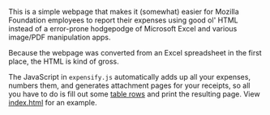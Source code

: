 This is a simple webpage that makes it (somewhat) easier for Mozilla
Foundation employees to report their expenses using good ol' HTML
instead of a error-prone hodgepodge of Microsoft Excel and various image/PDF
manipulation apps.

Because the webpage was converted from an Excel spreadsheet in the
first place, the HTML is kind of gross.

The JavaScript in `expensify.js` automatically adds up all your expenses,
numbers them, and generates attachment pages for your receipts, so all
you have to do is fill out some [table rows][] and print the resulting page.
View [index.html][] for an example.

  [table rows]: https://github.com/toolness/mofo-expense-form/blob/gh-pages/index.html#L156
  [index.html]: http://toolness.github.com/mofo-expense-form/
